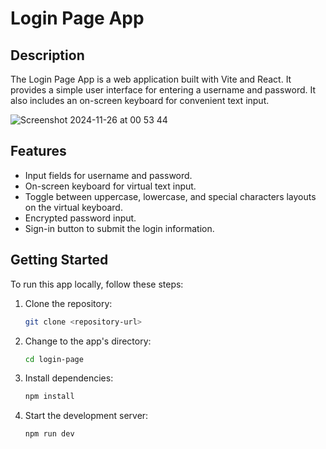 # Login Page App

## Description

The Login Page App is a web application built with Vite and React. It provides a simple user interface for entering a username and password. It also includes an on-screen keyboard for convenient text input.

![Screenshot 2024-11-26 at 00 53 44](https://github.com/user-attachments/assets/bb51d2c6-6770-45bf-b4cd-a9b731dbab7d)

## Features

- Input fields for username and password.
- On-screen keyboard for virtual text input.
- Toggle between uppercase, lowercase, and special characters layouts on the virtual keyboard.
- Encrypted password input.
- Sign-in button to submit the login information.

## Getting Started

To run this app locally, follow these steps:

1. Clone the repository:

   ```bash
   git clone <repository-url>

2. Change to the app's directory:
    ```bash
    cd login-page

3. Install dependencies:
    ```bash
    npm install

4. Start the development server:
    ```bash
    npm run dev

